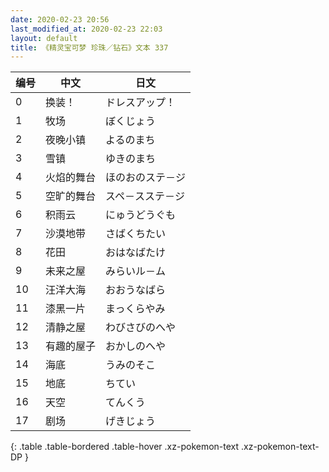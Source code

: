 ```yaml
---
date: 2020-02-23 20:56
last_modified_at: 2020-02-23 22:03
layout: default
title: 《精灵宝可梦 珍珠／钻石》文本 337
---
```

| 编号 | 中文 | 日文 |
| ---- | ---- | ---- |
| 0 | 换装！ | ドレスアップ！ |
| 1 | 牧场 | ぼくじょう |
| 2 | 夜晚小镇 | よるのまち |
| 3 | 雪镇 | ゆきのまち |
| 4 | 火焰的舞台 | ほのおのステ－ジ |
| 5 | 空旷的舞台 | スペ－スステ－ジ |
| 6 | 积雨云 | にゅうどうぐも |
| 7 | 沙漠地带 | さばくちたい |
| 8 | 花田 | おはなばたけ |
| 9 | 未来之屋 | みらいル－ム |
| 10 | 汪洋大海 | おおうなばら |
| 11 | 漆黑一片 | まっくらやみ |
| 12 | 清静之屋 | わびさびのへや |
| 13 | 有趣的屋子 | おかしのへや |
| 14 | 海底 | うみのそこ |
| 15 | 地底 | ちてい |
| 16 | 天空 | てんくう |
| 17 | 剧场 | げきじょう |
{: .table .table-bordered .table-hover .xz-pokemon-text .xz-pokemon-text-DP }